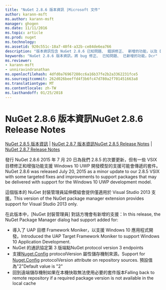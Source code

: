 ```yaml
---
title: "NuGet 2.8.6 版本資訊 |Microsoft 文件"
author: karann-msft
ms.author: karann-msft
manager: ghogen
ms.date: 11/11/2016
ms.topic: article
ms.prod: nuget
ms.technology: 
ms.assetid: 920c551c-18a7-40f4-a32b-ce84de6ea766
description: "版本資訊包含 NuGet 2.8.6 已知問題、 錯誤修正、 新增的功能，以及 Dcr。"
keywords: "NuGet 2.8.6 版本資訊，將 bug 修正、 已知問題、 已新增的功能，Dcr"
ms.reviewer:
- karann-msft
- unniravindranathan
ms.openlocfilehash: 4dfd0a76967280cc6a16b37fe2b2a3362231fce5
ms.sourcegitcommit: 262d026beeffd4f3b6fc47d780a2f701451663a8
ms.translationtype: MT
ms.contentlocale: zh-TW
ms.lasthandoff: 01/25/2018
---
```

# <a name="nuget-286-release-notes"></a><span data-ttu-id="a5d2d-104">NuGet 2.8.6 版本資訊</span><span class="sxs-lookup"><span data-stu-id="a5d2d-104">NuGet 2.8.6 Release Notes</span></span>

<span data-ttu-id="a5d2d-105">[NuGet 2.8.5 版本資訊](../release-notes/nuget-2.8.5.md) | [NuGet 2.8.7 版本資訊](../release-notes/nuget-2.8.7.md)</span><span class="sxs-lookup"><span data-stu-id="a5d2d-105">[NuGet 2.8.5 Release Notes](../release-notes/nuget-2.8.5.md) | [NuGet 2.8.7 Release Notes](../release-notes/nuget-2.8.7.md)</span></span>

<span data-ttu-id="a5d2d-106">發行 NuGet 2.8.6 2015 年 7 月 20 日為我們 2.8.5 的次要更新，但有一些 VSIX 目標修正和增強功能支援 Windows 10 UWP 開發模型的支援可能會傳遞的套件。</span><span class="sxs-lookup"><span data-stu-id="a5d2d-106">NuGet 2.8.6 was released July 20, 2015 as a minor update to our 2.8.5 VSIX with some targeted fixes and improvements to support packages that may be delivered with support for the Windows 10 UWP development model.</span></span>

<span data-ttu-id="a5d2d-107">這個版本的 NuGet 封裝管理員延伸模組會提供僅適用於 Visual Studio 2013 支援。</span><span class="sxs-lookup"><span data-stu-id="a5d2d-107">This version of the NuGet package manager extension provides support for Visual Studio 2013 only.</span></span>

<span data-ttu-id="a5d2d-108">在此版本中，[NuGet 封裝管理員] 對話方塊會有新增的支援：</span><span class="sxs-lookup"><span data-stu-id="a5d2d-108">In this release, the NuGet Package Manager dialog had support added for:</span></span>

* <span data-ttu-id="a5d2d-109">導入了 UAP 目標 Framework Moniker，以支援 Windows 10 應用程式開發。</span><span class="sxs-lookup"><span data-stu-id="a5d2d-109">Introduced the UAP Target Framework Moniker to support Windows 10 Application Development.</span></span>
* <span data-ttu-id="a5d2d-110">NuGet 的通訊協定第 3 版端點</span><span class="sxs-lookup"><span data-stu-id="a5d2d-110">NuGet protocol version 3 endpoints</span></span>
* <span data-ttu-id="a5d2d-111">支援[Nuget.Config](../consume-packages/configuring-nuget-behavior.md) protocolVersion 屬性儲存機制來源。</span><span class="sxs-lookup"><span data-stu-id="a5d2d-111">Support for [Nuget.Config](../consume-packages/configuring-nuget-behavior.md) protocolVersion attribute on repository sources.</span></span> <span data-ttu-id="a5d2d-112">預設值為"2"</span><span class="sxs-lookup"><span data-stu-id="a5d2d-112">Default value is "2"</span></span>
* <span data-ttu-id="a5d2d-113">回到遠端儲存機制如果在本機快取無法使用必要的套件版本</span><span class="sxs-lookup"><span data-stu-id="a5d2d-113">Falling back to remote repository if a required package version is not available in the local cache</span></span>